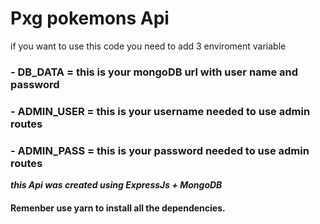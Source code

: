 # Pxg pokemons Api

if you want to use this code you need to add 3 enviroment variable
  ### - DB_DATA = this is your mongoDB url with user name and password
  ### - ADMIN_USER = this is your username needed to use admin routes
  ### - ADMIN_PASS = this is your password needed to use admin routes

**_this Api was created using ExpressJs + MongoDB_**

#### Remenber use yarn to install all the dependencies.
